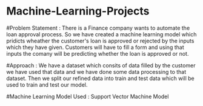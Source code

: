 # Machine-Learning-Projects

#Problem Statement : There is a Finance company wants to automate the loan approval process. So we have created a machine learning model which pridicts wheather the customer's loan is approved or rejected by the inputs which they have given. Customers will have to fill a form and using that inputs the comany will be predicting whether the loan is approved or not.


#Approach : We have a dataset which consits of data filled by the customer we have used that data and we have done some data processing to that dataset. Then we split our refined data into train and test data which will be used to train and test our model.


#Machine Learning Model Used : Support Vector Machine Model

